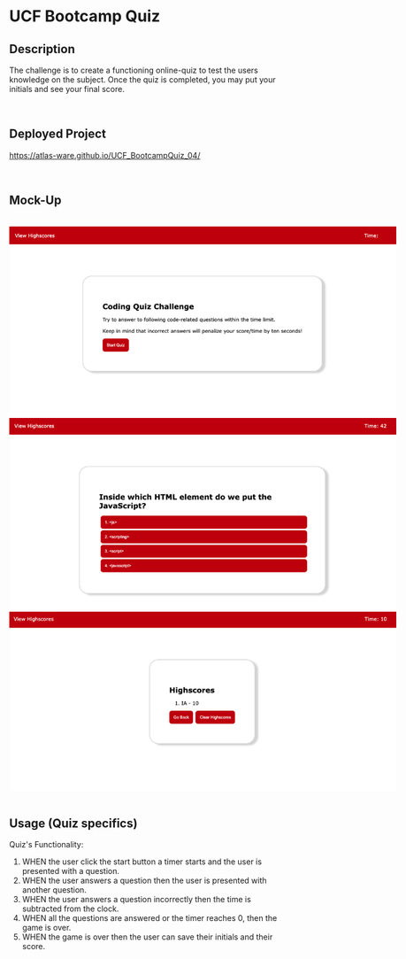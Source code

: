 # UCF Bootcamp Quiz

## Description
The challenge is to create a functioning online-quiz to test the users knowledge on the subject. Once the quiz is completed, you may put your initials  and see your final score.

<br>

## Deployed Project
https://atlas-ware.github.io/UCF_BootcampQuiz_04/

<br>

## Mock-Up
<br>
    <div>  
        <img src="assets/images/quiz-pic-01.png" target="_blank" alt="Screenshot of Password Generator site" style="max-width: 700px; display: block;" />  
    </div>
    <div>  
        <img src="assets/images/quiz-pic-02.png" target="_blank" alt="Screenshot of Password Generator site" style="max-width: 700px; display: block;" />  
    </div>
    <div>  
        <img src="assets/images/quiz-pic-03.png" target="_blank" alt="Screenshot of Password Generator site" style="max-width: 700px; display: block;" />  
    </div>
<br>


## Usage (Quiz specifics)

Quiz's Functionality:
1)  WHEN the user click the start button a timer starts and the user is presented with a question.
2)  WHEN the user answers a question then the user is presented with another question.
3)  WHEN the user answers a question incorrectly then the time is subtracted from the clock.
4)  WHEN all the questions are answered or the timer reaches 0, then the game is over.
5)  WHEN the game is over then the user can save their initials and their score.


